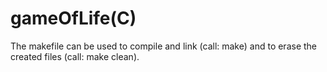 # gameOfLife(C)

The makefile can be used to compile and link (call: make) and to erase the created files (call: make clean). 
